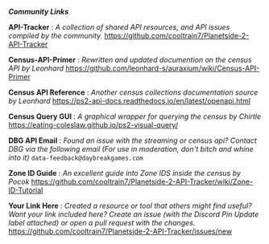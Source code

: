 ***Community Links***

**API-Tracker** : *A collection of shared API resources, and API issues compiled by the community.*
<https://github.com/cooltrain7/Planetside-2-API-Tracker>

**Census-API-Primer** : *Rewritten and updated documention on the census API by Leonhard*
<https://github.com/leonhard-s/auraxium/wiki/Census-API-Primer>

**Census API Reference** : *Another census collections documentation source by Leonhard*
<https://ps2-api-docs.readthedocs.io/en/latest/openapi.html>

**Census Query GUI** : *A graphical wrapper for querying the census by Chirtle*
<https://eating-coleslaw.github.io/ps2-visual-query/>

**DBG API Email** : *Found an issue with the streaming or census api? Contact DBG via the following email (For use in moderation, don't bitch and whine into it)*
`data-feedback@daybreakgames.com`

**Zone ID Guide** : *An excellent guide into Zone IDS inside the census by Pocok*
<https://github.com/cooltrain7/Planetside-2-API-Tracker/wiki/Zone-ID-Tutorial>

**Your Link Here** : *Created a resource or tool that others might find useful? Want your link included here? Create an issue (with the Discord Pin Update label attached) or open a pull request with the changes.*
<https://github.com/cooltrain7/Planetside-2-API-Tracker/issues/new>

